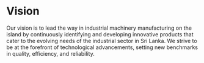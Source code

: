 # Vision

Our vision is to lead the way in industrial machinery manufacturing on the island by continuously identifying and developing innovative products that cater to the evolving needs of the industrial sector in Sri Lanka. We strive to be at the forefront of technological advancements, setting new benchmarks in quality, efficiency, and reliability.

